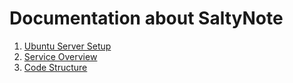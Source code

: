 # Documentation about SaltyNote

1.  [Ubuntu Server Setup](https://saltynote.github.io/saltynote-service/Ubuntu-Server-Setup.html)
2.  [Service Overview](https://saltynote.github.io/saltynote-service/Service-Overview.html)
3. [Code Structure](https://saltynote.github.io/saltynote-service/Structure.html)
